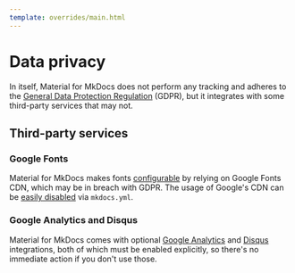```yaml
---
template: overrides/main.html
---
```


# Data privacy

In itself, Material for MkDocs does not perform any tracking and adheres to the
[General Data Protection Regulation][1] (GDPR), but it integrates with some
third-party services that may not.

  [1]: https://en.wikipedia.org/wiki/General_Data_Protection_Regulation

## Third-party services

### Google Fonts

Material for MkDocs makes fonts [configurable][2] by relying on Google Fonts
CDN, which may be in breach with GDPR. The usage of Google's CDN can be [easily
disabled][3] via `mkdocs.yml`.

  [2]: setup/changing-the-fonts.md
  [3]: setup/changing-the-fonts.md#disabling-font-loading

### Google Analytics and Disqus

Material for MkDocs comes with optional [Google Analytics][4] and [Disqus][5]
integrations, both of which must be enabled explicitly, so there's no immediate
action if you don't use those.

  [4]: setup/setting-up-site-analytics.md#google-analytics
  [5]: setup/adding-a-comment-system.md#disqus
